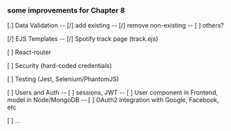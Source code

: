 ### some improvements for Chapter 8

[.] Data Validation
-- [/] add existing
-- [/] remove non-existing
-- [ ] others?

[/] EJS Templates
-- [/] Spotify track page (track.ejs)

[ ] React-router

[ ] Security (hard-coded credentials)

[ ] Testing (Jest, Selenium/PhantomJS)

[ ] Users and Auth
-- [ ] sessions, JWT
-- [ ] User component in Frontend, model in Node/MongoDB
-- [ ] OAuth2 integration with Google, Facebook, etc

[ ] ...
